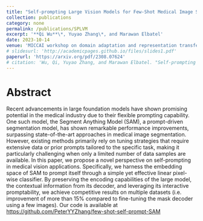 ```yaml
---
title: "Self-prompting Large Vision Models for Few-Shot Medical Image Segmentation"
collection: publications
category: none
permalink: /publications/SPLVM
excerpt: '**Qi Wu**\*, Yuyao Zhang\*, and Marawan Elbatel'
date: 2023-10-14
venue: 'MICCAI workshop on domain adaptation and representation transfer'
# slidesurl: 'http://academicpages.github.io/files/slides1.pdf'
paperurl: 'https://arxiv.org/pdf/2308.07624'
# citation: 'Wu, Qi, Yuyao Zhang, and Marawan Elbatel. "Self-prompting large vision models for few-shot medical image segmentation." MICCAI workshop on domain adaptation and representation transfer. Cham: Springer Nature Switzerland, 2023.'
---
```


Abstract
======
Recent advancements in large foundation models have shown promising potential in the medical industry due to their flexible prompting capability. One such model, the Segment Anything Model (SAM), a prompt-driven segmentation model, has shown remarkable performance improvements, surpassing state-of-the-art approaches in medical image segmentation. However, existing methods primarily rely on tuning strategies that require extensive data or prior prompts tailored to the specific task, making it particularly challenging when only a limited number of data samples are available. In this paper, we propose a novel perspective on self-prompting in medical vision applications. Specifically, we harness the embedding space of SAM to prompt itself through a simple yet effective linear pixel-wise classifier. By preserving the encoding capabilities of the large model, the contextual information from its decoder, and leveraging its interactive promptability, we achieve competitive results on multiple datasets (i.e. improvement of more than 15% compared to fine-tuning the mask decoder using a few images). Our code is available at https://github.com/PeterYYZhang/few-shot-self-prompt-SAM